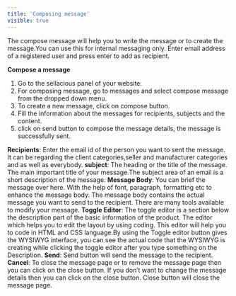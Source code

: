 ```yaml
---
title: 'Composing message'
visible: true
---
```


The compose message will help you to write the message or to create the message.You can use this for internal messaging only. Enter email address of a registered user and press enter to add as recipient.

**Compose a message**
1. Go to the sellacious panel of your website.
2. For composing message, go to messages and select compose message from the dropped down menu.
3. To create a new message, click on compose button.
4. Fill the information about the messages for recipients, subjects and the content.
5. click on send button to compose the message details, the message is successfully sent.

**Recipients**: Enter the email id of the person you want to sent the message. It can be regarding the client categories,seller and manufacturer categories and as well as everybody.
**subject**: The heading or the title  of the message. The main important title of your message.The subject area of an email is a short description of the message.
**Message Body**: You can brief the message over here. With the help of font, paragraph, formatting etc to enhance the message body. The message body contains the actual message  you want to send to the recipient. There are many tools available to modify your message.
**Toggle Editor**: The toggle editor is a section below the description part of the basic information of the product. The editor which helps you to edit the layout by using coding. This editor will help you to code in HTML and CSS language.By using the Toggle editor button gives the WYSIWYG interface, you can see the actual code that the WYSIWYG is creating while clicking the toggle editor after you type something on the Description.
**Send**: Send button will send the message to the recipient. 
**Cancel**: To close the message page or to remove the message page then you can click on the close button. If you don’t want to change the message details then you can click on the close button. Close button will close the message page.
